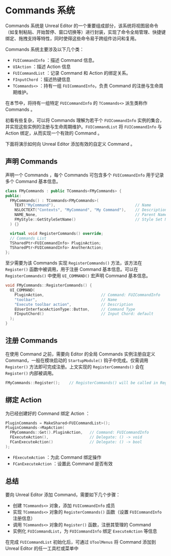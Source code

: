 # Commands 系统

Commands 系统是 Unreal Editor 的一个重要组成部分，该系统将视图层命令（如复制粘贴、开始暂停、窗口切换等）进行封装，实现了命令全局管理、快捷键绑定、拖拽支持等特性，同时使得这些命令易于跨组件访问和复用。

Commands 系统主要涉及以下几个类：

- `FUICommandInfo` ：描述 Command 信息。
- `UIAction` ：描述 Action 信息
- `FUICommandList` ：记录 Command 和 Action 的绑定关系。
- `FInputChord` ：描述热键信息
- `TCommands<>` ：持有一组 `FUICommandInfo`，负责 Command 的注册与生命周期维护。

在本节中，将持有一组特定 `FUICommandInfo` 的 `TCommands<>` 派生类称作 Commands 。

初看有些复杂，可以将 Commands 理解为若干个 `FUICommandInfo` 实例的集合，并实现这些实例的注册与生命周期维护。`FUICommandList` 将 `FUICommandInfo` 与 Action 绑定，从而实现一个有效的 Command 。

下面将演示如何向 Unreal Editor 添加有效的自定义 Command 。

## 声明 Commands

声明一个 Commands ，每个 Commands 可包含多个 `FUICommandInfo` 用于记录多个 Command 基本信息。

```cpp
class FMyCommands : public TCommands<FMyCommands> {
public:
  FMyCommands() : TCommands<FMyCommands>(
    TEXT("MyCommand"),                                   // Name
    NSLOCTEXT("Contexts", "MyCommand", "My Command"),    // Description
    NAME_None,                                           // Parent Name
    FMyStyle::GetStyleSetName()                          // Style Set Name
  ) {}

  virtual void RegisterCommands() override;
  // Commands List
  TSharedPtr<FUICommandInfo> PluginAction;
  TSharedPtr<FUICommandInfo> AnotherAction;
};
```

至少需要为该 Commands 实现 `RegisterCommands()` 方法，该方法在 `Register()` 函数中被调用，用于注册 Command 基本信息。可以在 `RegisterCommands()` 中使用 `UI_COMMAND()` 宏声明 Command 基本信息。

```cpp
void FMyCommands::RegisterCommands() {
  UI_COMMAND(
    PluginAction,                         // Command: FUICommandInfo
    "toolbar",                            // Name
    "Execute toolbar action",             // Description
    EUserInterfaceActionType::Button,     // Command Type
    FInputChord()                         // Input Chord: default
  );
}
```

## 注册 Commands

在使用 Command 之前，需要向 Editor 的全局 Commands 实例注册自定义 Command，一般在模块启动的 `StartupModule()` 钩子中完成。仅需调用 `Register()` 方法即可完成注册。上文实现的 `RegisterCommands()` 会在 `Register()` 内部被调用。

```cpp
FMyCommands::Register();    // RegisterCommands() will be called in Register()
```

## 绑定 Action

为已经创建好的 Command 绑定 Action ：

```cpp
PluginCommands = MakeShared<FUICommandList>();
PluginCommands->MapAction(
  FMyCommands::Get().PluginAction,   // Command: FUICommandInfo
  FExecuteAction(),                  // Delegate: () -> void
  FCanExecuteAction()                // Delegate: () -> bool
);
```

- `FExecuteAction` ：为此 Command 绑定操作
- `FCanExecuteAction` ：设置此 Command 是否有效

## 总结

要向 Unreal Editor 添加 Command，需要如下几个步骤：

- 创建 `TCommands<>` 对象，添加 `FUICommandInfo` 成员
- 实现 `TCommands<>` 对象的 `RegisterCommands()` 函数（设置 `FUICommandInfo` 注册信息）
- 调用 `TCommands<>` 对象的 `Register()` 函数，注册其管理的 Command
- 实例化 `FUICommandList`，为 `FUICommandInfo` 绑定 `ExecuteAction` 等信息

在完成 `FUICommandList` 初始化后，可通过 `UToolMenus` 将 Command 添加到 Unreal Editor 的任一工具栏或菜单中
